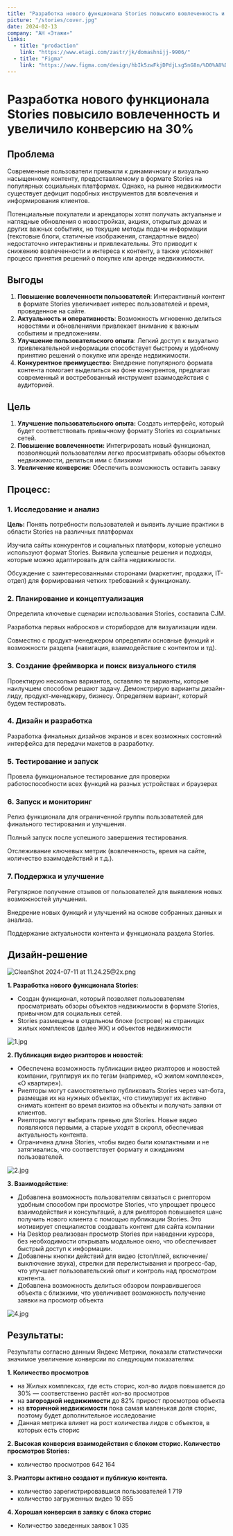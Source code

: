```yaml
---
title: "Разработка нового функционала Stories повысило вовлеченность и увеличило конверсию на 30%"
picture: "/stories/cover.jpg"
date: 2024-02-13
company: "АН «Этажи»"
links:
  - title: "prodaction"
    link: "https://www.etagi.com/zastr/jk/domashnijj-9906/"
  - title: "Figma"
    link: "https://www.figma.com/design/hbIk5zwFkjDPdjLsg5nG8n/%D0%A8%D0%B0%D0%B9%D0%B4%D1%83%D0%BB%D0%BB%D0%B8%D0%BD%D0%B0-%D0%A1%D0%B0%D1%84%D0%B8%D1%8F-%7C-Product-desigher?node-id=1-75&t=1bmtHCnMwntKVHBm-1"
---
```


# Разработка нового функционала Stories повысило вовлеченность и увеличило конверсию на 30%

## Проблема

Современные пользователи привыкли к динамичному и визуально насыщенному контенту, предоставляемому в формате Stories на популярных социальных платформах. Однако, на рынке недвижимости существует дефицит подобных инструментов для вовлечения и информирования клиентов.

Потенциальные покупатели и арендаторы хотят получать актуальные и наглядные обновления о новостройках, акциях, открытых домах и других важных событиях, но текущие методы подачи информации (текстовые блоги, статичные изображения, стандартные видео) недостаточно интерактивны и привлекательны. Это приводит к снижению вовлеченности и интереса к контенту, а также усложняет процесс принятия решений о покупке или аренде недвижимости.

## Выгоды

1. **Повышение вовлеченности пользователей**: Интерактивный контент в формате Stories увеличивает интерес пользователей и время, проведенное на сайте.
2. **Актуальность и оперативность**: Возможность мгновенно делиться новостями и обновлениями привлекает внимание к важным событиям и предложениям.
3. **Улучшение пользовательского опыта**: Легкий доступ к визуально привлекательной информации способствует быстрому и удобному принятию решений о покупке или аренде недвижимости.
4. **Конкурентное преимущество**: Внедрение популярного формата контента помогает выделиться на фоне конкурентов, предлагая современный и востребованный инструмент взаимодействия с аудиторией.

## Цель

1. **Улучшение пользовательского опыта:** Создать интерфейс, который будет соответствовать привычному формату Stories из социальных сетей.
2. **Повышение вовлеченности:** Интегрировать новый функционал, позволяющий пользователям легко просматривать обзоры объектов недвижимости, делиться ими с близкими
3. **Увеличение конверсии:** Обеспечить возможность оставить заявку

## Процесс:

### **1. Исследование и анализ**

**Цель:** Понять потребности пользователей и выявить лучшие практики в области Stories на различных платформах

Изучила сайты конкурентов и социальных платформ, которые успешно используют формат Stories. Выявила успешные решения и подходы, которые можно адаптировать для сайта недвижимости.

Обсуждение с заинтересованными сторонами (маркетинг, продажи, IT-отдел) для формирования четких требований к функционалу.

### **2. Планирование и концептуализация**

Определила ключевые сценарии использования Stories, составила CJM.

Разработка первых набросков и сторибордов для визуализации идеи.

Совместно с продукт-менеджером определили основные функций и возможности раздела (навигация, взаимодействие с контентом и тд).

### **3. Создание фреймворка и поиск визуального стиля**

Проектирую несколько вариантов, оставляю те варианты, которые наилучшем способом решают задачу. Демонстрирую варианты дизайн-лиду, продукт-менеджеру, бизнесу. Определяем вариант, который будем тестировать.

### **4. Дизайн и разработка**

Разработка финальных дизайнов экранов и всех возможных состояний интерфейса для передачи макетов в разработку.

### **5. Тестирование и запуск**

Провела функциональное тестирование для проверки работоспособности всех функций на разных устройствах и браузерах

### **6. Запуск и мониторинг**

Релиз функционала для ограниченной группы пользователей для финального тестирования и улучшения.

Полный запуск после успешного завершения тестирования.

Отслеживание ключевых метрик (вовлеченность, время на сайте, количество взаимодействий и т.д.).

### **7. Поддержка и улучшение**

Регулярное получение отзывов от пользователей для выявления новых возможностей улучшения.

Внедрение новых функций и улучшений на основе собранных данных и анализа.

Поддержание актуальности контента и функционала раздела Stories.

## Дизайн-решение

![CleanShot 2024-07-11 at 11.24.25@2x.png](/stories/CleanShot_2024-07-11_at_11.24.252x.png)

**1. Разработка нового функционала Stories**:

- Создан функционал, который позволяет пользователям просматривать обзоры объектов недвижимости в формате Stories, привычном для социальных сетей.
- Stories размещены в отдельном блоке (острове) на страницах жилых комплексов (далее ЖК) и объектов недвижимости

![1.jpg](/stories/1.jpg)

**2. Публикация видео риэлторов и новостей**:

- Обеспечена возможность публикации видео риэлторов и новостей компании, группируя их по тегам (например, «О жилом комплексе», «О квартире»).
- Риелторы могут самостоятельно публиковать Stories через чат-бота, размещая их на нужных объектах, что стимулирует их активно снимать контент во время визитов на объекты и получать заявки от клиентов.
- Риелторы могут выбирать превью для Stories. Новые видео появляются первыми, а старые уходят в скролл, обеспечивая актуальность контента.
- Ограничена длина Stories, чтобы видео были компактными и не затягивались, что соответствует формату и ожиданиям пользователей.

![2.jpg](/stories/2.jpg)

**3. Взаимодействие**:

- Добавлена возможность пользователям связаться с риелтором удобным способом при просмотре Stories, что упрощает процесс взаимодействия и консультаций, а для риелторов повышается шанс получить нового клиента с помощью публикации Stories. Это мотивирует специалистов создавать контент для сайта компании
- На Desktop реализован просмотр Stories при наведении курсора, без необходимости открывать модальное окно, что обеспечивает быстрый доступ к информации.
- Добавлены кнопки действий для видео (стоп/плей, включение/выключение звука), стрелки для перелистывания и прогресс-бар, что улучшает пользовательский опыт и контроль над просмотром контента.
- Добавлена возможность делиться обзором понравившегося объекта с близкими, что увеличивает возможность получение заявки на просмотр объекта

![4.jpg](/stories/4.jpg)

## Результаты:

Результаты согласно данным Яндекс Метрики, показали статистически значимое увеличение конверсии по следующим показателям:

**1. Количество просмотров**

- на Жилых комплексах, где есть сторис, кол-во лидов повышается до 30% — соответственно растёт кол-во просмотров
- на **загородной недвижимости** до 82% прирост просмотров объекта
- на **вторичной недвижимости** пока самая маленькая доля сторис, поэтому будет дополнительное исследование
- Данная метрика влияет на рост количества лидов с объектов, в которых есть сторис

**2. Высокая конверсия взаимодействия с блоком сторис. Количество просмотров Stories:**

- количество просмотров 642 164

**3. Риэлторы активно создают и публикую контента.**

- количество зарегистрировавшися пользователей 1 719
- количество загруженных видео 10 855

**4. Хорошая конверсия в заявку с блока сторис**

- Количество заведенных заявок 1 035
